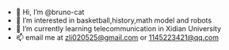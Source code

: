 - 👋 Hi, I’m @bruno-cat
- 👀 I’m interested in basketball,history,math model and robots
- 🌱 I’m currently learning telecommunication in Xidian University
- 📫 email me at zli020525@gmail.com or 1145223421@qq.com

<!---
bruno-cat/bruno-cat is a ✨ special ✨ repository because its `README.md` (this file) appears on your GitHub profile.
You can click the Preview link to take a look at your changes.
--->
